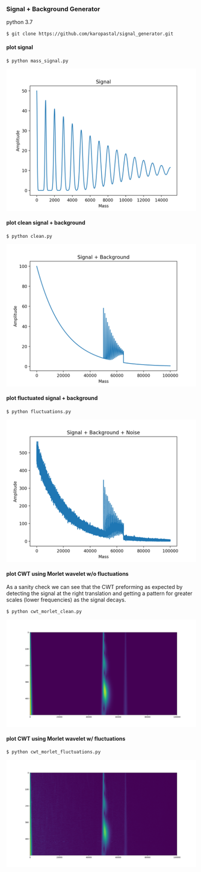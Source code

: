 ### Signal + Background Generator

python 3.7

```buildoutcfg
$ git clone https://github.com/karopastal/signal_generator.git
```
#### plot signal
```buildoutcfg
$ python mass_signal.py
```
![signal](https://raw.githubusercontent.com/karopastal/signal_generator/master/docs/mass_signal.png)

#### plot clean signal + background
```buildoutcfg
$ python clean.py
```

![clean](https://raw.githubusercontent.com/karopastal/signal_generator/master/docs/clean_signal_bg.png)

#### plot fluctuated signal + background
```buildoutcfg
$ python fluctuations.py
```

![fluctuated](https://raw.githubusercontent.com/karopastal/signal_generator/master/docs/noise_signal_bg.png)


#### plot CWT using Morlet wavelet w/o fluctuations

As a sanity check we can see that the CWT preforming as expected by detecting the signal at the right translation
and getting a pattern for greater scales (lower frequencies) as the signal decays. 

```buildoutcfg
$ python cwt_morlet_clean.py
```

![cwt_clean](https://raw.githubusercontent.com/karopastal/signal_generator/master/docs/clean_coeffs_300_800.png)


#### plot CWT using Morlet wavelet w/ fluctuations
```buildoutcfg
$ python cwt_morlet_fluctuations.py
```

![cwt_fluctuated](https://raw.githubusercontent.com/karopastal/signal_generator/master/docs/fluc_coeffs_300_800.png)
